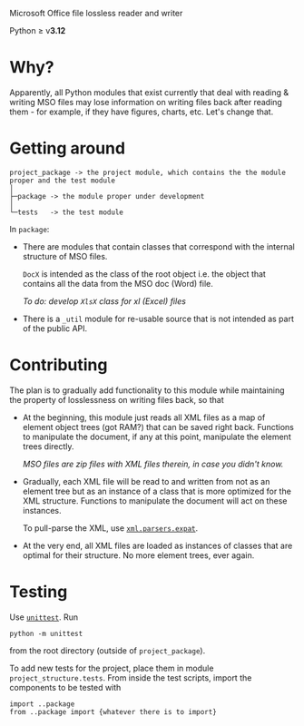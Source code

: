Microsoft Office file lossless reader and writer

Python ≥ v<b>3.12</b>

# Why?

Apparently, all Python modules that exist currently that deal with reading & writing MSO files may lose information on writing files back after reading them - for example, if they have figures, charts, etc. Let's change that.

# Getting around

```
project_package -> the project module, which contains the the module proper and the test module
│
├─package -> the module proper under development
│
└─tests   -> the test module
```

In <code>package</code>:

<ul>

<li>
  
There are modules that contain classes that correspond with the internal structure of MSO files. 

<code>DocX</code> is intended as the class of the root object i.e. the object that contains all the data from the MSO doc (Word) file.

<i>To do: develop <code>XlsX</code> class for xl (Excel) files</i>

</li><li>
  
There is a <code>_util</code> module for re-usable source that is not intended as part of the public API.

</li>

</ul>

# Contributing

The plan is to gradually add functionality to this module while maintaining the property of losslessness on writing files back, so that

<ul>

<li>
  
At the beginning, this module just reads all XML files as a map of element object trees (got RAM?) that can be saved right back. Functions to manipulate the document, if any at this point, manipulate the element trees directly.

<i>MSO files are zip files with XML files therein, in case you didn't know.</i>

</li>

<li>
  
Gradually, each XML file will be read to and written from not as an element tree but as an instance of a class that is more optimized for the XML structure. Functions to manipulate the document will act on these instances.

To pull-parse the XML, use <code><a href="https://docs.python.org/3/library/pyexpat.html">xml.parsers.expat</code></a>.

</li>

<li>
  
At the very end, all XML files are loaded as instances of classes that are optimal for their structure. No more element trees, ever again.

</li>

</ul>

# Testing

Use <code><a href="https://docs.python.org/3/library/unittest.html">unittest</a></code>. Run

```
python -m unittest
```

from the root directory (outside of <code>project_package</code>). 

To add new tests for the project, place them in module <code>project_structure.tests</code>. From inside the test scripts, import the components to be tested with

```
import ..package
from ..package import {whatever there is to import}
```
